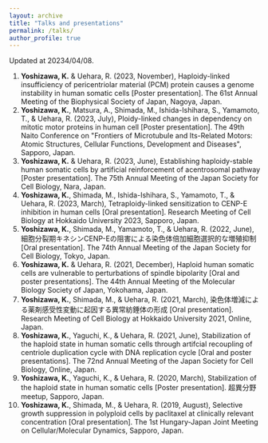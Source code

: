 ```yaml
---
layout: archive
title: "Talks and presentations"
permalink: /talks/
author_profile: true
---
```

Updated at 20234/04/08.

1. **Yoshizawa, K.** & Uehara, R. (2023, November), Haploidy-linked insufficiency of pericentriolar material (PCM) protein causes a genome instability in human somatic cells [Poster presentation]. The 61st Annual Meeting of the Biophysical Society of Japan, Nagoya, Japan.
1. **Yoshizawa, K.**, Matsura, A., Shimada, M., Ishida-Ishihara, S., Yamamoto, T., & Uehara, R. (2023, July), Ploidy-linked changes in dependency on mitotic motor proteins in human cell [Poster presentation]. The 49th Naito Conference on "Frontiers of Microtubule and Its-Related Motors: Atomic Structures, Cellular Functions, Development and Diseases", Sapporo, Japan.
1. **Yoshizawa, K.** & Uehara, R. (2023, June), Establishing haploidy-stable human somatic cells by artificial reinforcement of acentrosomal pathway [Poster presentation]. The 75th Annual Meeting of the Japan Society for Cell Biology, Nara, Japan.
1. **Yoshizawa, K.**, Shimada, M., Ishida-Ishihara, S., Yamamoto, T., & Uehara, R. (2023, March), Tetraploidy-linked sensitization to CENP-E inhibition in human cells [Oral presentation]. Research Meeting of Cell Biology at Hokkaido University 2023, Sapporo, Japan.
1. **Yoshizawa, K.**, Shimada, M., Yamamoto, T., & Uehara, R. (2022, June), 細胞分裂期キネシンCENP-Eの阻害による染色体倍加細胞選択的な増殖抑制 [Oral presentation]. The 74th Annual Meeting of the Japan Society for Cell Biology, Tokyo, Japan.
1. **Yoshizawa, K.** & Uehara, R. (2021, December), Haploid human somatic cells are vulnerable to perturbations of spindle bipolarity [Oral and poster presentations]. The 44th Annual Meeting of the Molecular Biology Society of Japan, Yokohama, Japan.
1. **Yoshizawa, K.**, Shimada, M., & Uehara, R. (2021, March), 染色体増減による薬剤感受性変動に起因する異常紡錘体の形成 [Oral presentation]. Research Meeting of Cell Biology at Hokkaido University 2021, Online, Japan.
1. **Yoshizawa, K.**, Yaguchi, K., & Uehara, R. (2021, June), Stabilization of the haploid state in human somatic cells through artifcial recoupling of centriole duplication cycle with DNA replication cycle [Oral and poster presentations]. The 72nd Annual Meeting of the Japan Society for Cell Biology, Online, Japan.
1. **Yoshizawa, K.**, Yaguchi, K., & Uehara, R. (2020, March), Stabilization of the haploid state in human somatic cells [Poster presentation]. 超異分野meetup, Sapporo, Japan.
1. **Yoshizawa, K.**, Shimada, M., & Uehara, R. (2019, August), Selective growth suppression in polyploid cells by paclitaxel at clinically relevant concentration [Oral presentation]. The 1st Hungary-Japan Joint Meeting on Cellular/Molecular Dynamics, Sapporo, Japan.
